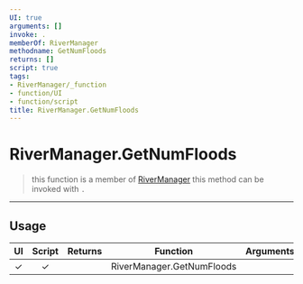 ```yaml
---
UI: true
arguments: []
invoke: .
memberOf: RiverManager
methodname: GetNumFloods
returns: []
script: true
tags:
- RiverManager/_function
- function/UI
- function/script
title: RiverManager.GetNumFloods
---
```

# RiverManager.GetNumFloods
> this function is a member of [RiverManager](civ-6/lua/RiverManager.md)
> this method can be invoked with `.`
-----
## Usage
|  UI | Script | Returns | Function | Arguments |
|:---:|:------:|-------:|:--------:|:---------|
|✓|✓||RiverManager.GetNumFloods||
